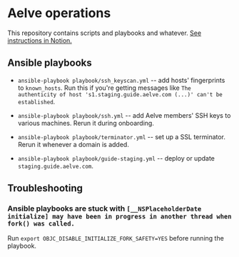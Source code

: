 # Aelve operations

This repository contains scripts and playbooks and whatever. [See instructions in Notion.](https://www.notion.so/aelve/Operations-0161f58f52df4278a025ec5b850b6563)

## Ansible playbooks

  * `ansible-playbook playbook/ssh_keyscan.yml` -- add hosts' fingerprints to `known_hosts`. Run this if you're getting messages like `The authenticity of host 's1.staging.guide.aelve.com (...)' can't be established`.

  * `ansible-playbook playbook/ssh.yml` -- add Aelve members' SSH keys to various machines. Rerun it during onboarding.

  * `ansible-playbook playbook/terminator.yml` -- set up a SSL terminator. Rerun it whenever a domain is added.

  * `ansible-playbook playbook/guide-staging.yml` -- deploy or update `staging.guide.aelve.com`.

## Troubleshooting

### Ansible playbooks are stuck with `[__NSPlaceholderDate initialize] may have been in progress in another thread when fork() was called.`

Run `export OBJC_DISABLE_INITIALIZE_FORK_SAFETY=YES` before running the playbook.
